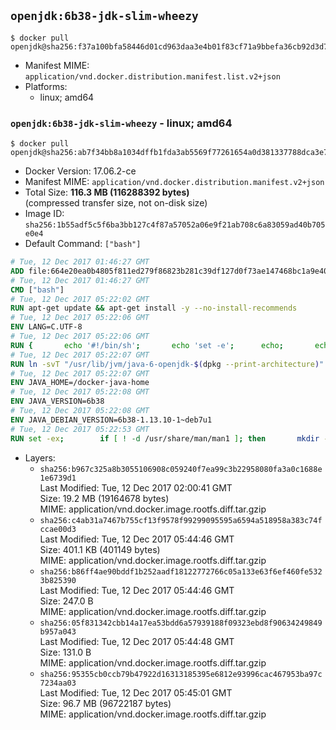## `openjdk:6b38-jdk-slim-wheezy`

```console
$ docker pull openjdk@sha256:f37a100bfa58446d01cd963daa3e4b01f83cf71a9bbefa36cb92d3d7991597a4
```

-	Manifest MIME: `application/vnd.docker.distribution.manifest.list.v2+json`
-	Platforms:
	-	linux; amd64

### `openjdk:6b38-jdk-slim-wheezy` - linux; amd64

```console
$ docker pull openjdk@sha256:ab7f34bb8a1034dffb1fda3ab5569f77261654a0d381337788dca3e7f8a68cb6
```

-	Docker Version: 17.06.2-ce
-	Manifest MIME: `application/vnd.docker.distribution.manifest.v2+json`
-	Total Size: **116.3 MB (116288392 bytes)**  
	(compressed transfer size, not on-disk size)
-	Image ID: `sha256:1b55adf5c5f6ba3bb127c4f87a57052a06e9f21ab708c6a83059ad40b705e0e4`
-	Default Command: `["bash"]`

```dockerfile
# Tue, 12 Dec 2017 01:46:27 GMT
ADD file:664e20ea0b4805f811ed279f86823b281c39df127d0f73ae147468bc1a9e4020 in / 
# Tue, 12 Dec 2017 01:46:27 GMT
CMD ["bash"]
# Tue, 12 Dec 2017 05:22:02 GMT
RUN apt-get update && apt-get install -y --no-install-recommends 		bzip2 		unzip 		xz-utils 	&& rm -rf /var/lib/apt/lists/*
# Tue, 12 Dec 2017 05:22:06 GMT
ENV LANG=C.UTF-8
# Tue, 12 Dec 2017 05:22:06 GMT
RUN { 		echo '#!/bin/sh'; 		echo 'set -e'; 		echo; 		echo 'dirname "$(dirname "$(readlink -f "$(which javac || which java)")")"'; 	} > /usr/local/bin/docker-java-home 	&& chmod +x /usr/local/bin/docker-java-home
# Tue, 12 Dec 2017 05:22:07 GMT
RUN ln -svT "/usr/lib/jvm/java-6-openjdk-$(dpkg --print-architecture)" /docker-java-home
# Tue, 12 Dec 2017 05:22:07 GMT
ENV JAVA_HOME=/docker-java-home
# Tue, 12 Dec 2017 05:22:08 GMT
ENV JAVA_VERSION=6b38
# Tue, 12 Dec 2017 05:22:08 GMT
ENV JAVA_DEBIAN_VERSION=6b38-1.13.10-1~deb7u1
# Tue, 12 Dec 2017 05:22:53 GMT
RUN set -ex; 		if [ ! -d /usr/share/man/man1 ]; then 		mkdir -p /usr/share/man/man1; 	fi; 		apt-get update; 	apt-get install -y 		openjdk-6-jdk="$JAVA_DEBIAN_VERSION" 	; 	rm -rf /var/lib/apt/lists/*; 		[ "$(readlink -f "$JAVA_HOME")" = "$(docker-java-home)" ]; 		update-alternatives --get-selections | awk -v home="$(readlink -f "$JAVA_HOME")" 'index($3, home) == 1 { $2 = "manual"; print | "update-alternatives --set-selections" }'; 	update-alternatives --query java | grep -q 'Status: manual'
```

-	Layers:
	-	`sha256:b967c325a8b3055106908c059240f7ea99c3b22958080fa3a0c1688e1e6739d1`  
		Last Modified: Tue, 12 Dec 2017 02:00:41 GMT  
		Size: 19.2 MB (19164678 bytes)  
		MIME: application/vnd.docker.image.rootfs.diff.tar.gzip
	-	`sha256:c4ab31a7467b755cf13f9578f99299095595a6594a518958a383c74fccae00d3`  
		Last Modified: Tue, 12 Dec 2017 05:44:46 GMT  
		Size: 401.1 KB (401149 bytes)  
		MIME: application/vnd.docker.image.rootfs.diff.tar.gzip
	-	`sha256:b86ff4ae90bddf1b252aadf18122772766c05a133e63f6ef460fe5323b825390`  
		Last Modified: Tue, 12 Dec 2017 05:44:46 GMT  
		Size: 247.0 B  
		MIME: application/vnd.docker.image.rootfs.diff.tar.gzip
	-	`sha256:05f831342cbb14a17ea53bdd6a57939188f09323ebd8f90634249849b957a043`  
		Last Modified: Tue, 12 Dec 2017 05:44:48 GMT  
		Size: 131.0 B  
		MIME: application/vnd.docker.image.rootfs.diff.tar.gzip
	-	`sha256:95355cb0ccb79b47922d16313185395e6812e93996cac467953ba97c7234aa03`  
		Last Modified: Tue, 12 Dec 2017 05:45:01 GMT  
		Size: 96.7 MB (96722187 bytes)  
		MIME: application/vnd.docker.image.rootfs.diff.tar.gzip
